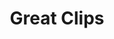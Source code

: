 ---
title: "Great Clips"
url: /portland/great-clips-southeast-washington-street/
shop: hairdresser
---